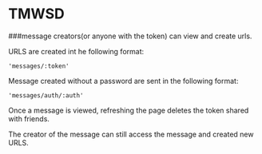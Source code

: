 # TMWSD

###message creators(or anyone with the token) can view and create urls.

URLS are created int he following format:

```
'messages/:token'
```
Message created without a password are sent in the following format:
```
'messages/auth/:auth'
```

Once a message is viewed, refreshing the page deletes the token shared with friends.

The creator of the message can still access the message and created new URLS.
